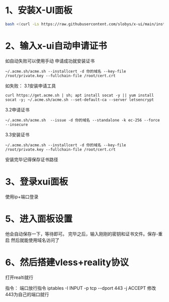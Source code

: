 # 1、安装X-UI面板
```bash
bash <(curl -Ls https://raw.githubusercontent.com/slobys/x-ui/main/install.sh)
```
# 2、输入x-ui自动申请证书
如自动失败可以使用手动
申请成功就安装证书
```
~/.acme.sh/acme.sh --installcert -d 你的域名 --key-file /root/private.key --fullchain-file /root/cert.crt
```
如失败：
3.1安装申请工具
```
curl https://get.acme.sh | sh; apt install socat -y || yum install socat -y; ~/.acme.sh/acme.sh --set-default-ca --server letsencrypt
```
3.2申请证书
```
~/.acme.sh/acme.sh  --issue -d 你的域名 --standalone -k ec-256 --force --insecure
```
3.3安装证书
```
~/.acme.sh/acme.sh --installcert -d 你的域名 --key-file /root/private.key --fullchain-file /root/cert.crt
```
安装完毕记得保存证书路径

# 3、登录xui面板
使用ip+端口登录

# 5、进入面板设置
他会自动保存一下，等待即可。
完毕之后，输入刚刚的密钥和证书文件。保存-重启
然后就能使用域名访问了

# 6、然后搭建vless+reality协议
打开realti就行

指令：
端口放行指令
iptables -I INPUT -p tcp --dport 443 -j ACCEPT
修改443为自己的端口就行
